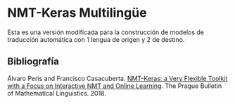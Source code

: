 # NMT-Keras Multilingüe
Esta es una versión modificada para la construcción de modelos de traducción automática con 1 lengua de origen y 2 de destino.

## Bibliografía

Álvaro Peris and Francisco Casacuberta. [NMT-Keras: a Very Flexible Toolkit with
a Focus on Interactive NMT and Online Learning](https://ufal.mff.cuni.cz/pbml/111/art-peris-casacuberta.pdf). The Prague Bulletin of Mathematical Linguistics. 2018.
